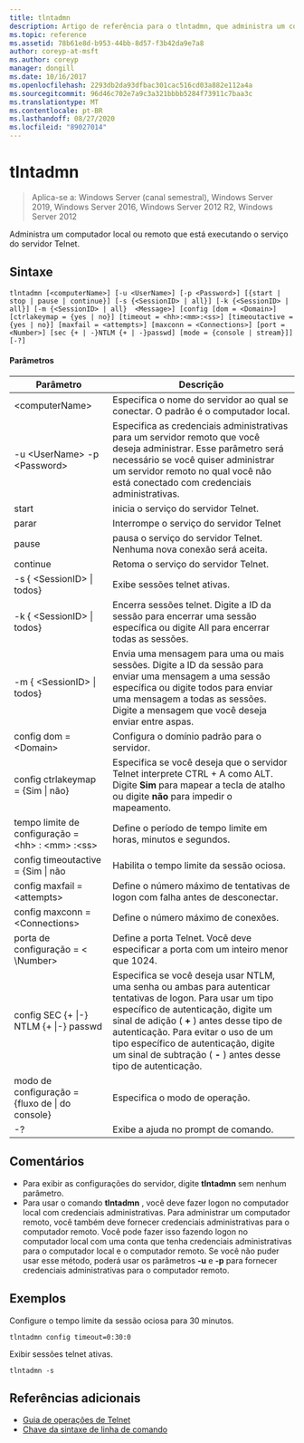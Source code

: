 ```yaml
---
title: tlntadmn
description: Artigo de referência para o tlntadmn, que administra um computador local ou remoto, executando o serviço do servidor Telnet.
ms.topic: reference
ms.assetid: 78b61e8d-b953-44bb-8d57-f3b42da9e7a8
author: coreyp-at-msft
ms.author: coreyp
manager: dongill
ms.date: 10/16/2017
ms.openlocfilehash: 2293db2da93dfbac301cac516cd03a882e112a4a
ms.sourcegitcommit: 96d46c702e7a9c3a321bbbb5284f73911c7baa3c
ms.translationtype: MT
ms.contentlocale: pt-BR
ms.lasthandoff: 08/27/2020
ms.locfileid: "89027014"
---
```

# <a name="tlntadmn"></a>tlntadmn

> Aplica-se a: Windows Server (canal semestral), Windows Server 2019, Windows Server 2016, Windows Server 2012 R2, Windows Server 2012

Administra um computador local ou remoto que está executando o serviço do servidor Telnet.

## <a name="syntax"></a>Sintaxe
```
tlntadmn [<computerName>] [-u <UserName>] [-p <Password>] [{start | stop | pause | continue}] [-s {<SessionID> | all}] [-k {<SessionID> | all}] [-m {<SessionID> | all}  <Message>] [config [dom = <Domain>] [ctrlakeymap = {yes | no}] [timeout = <hh>:<mm>:<ss>] [timeoutactive = {yes | no}] [maxfail = <attempts>] [maxconn = <Connections>] [port = <Number>] [sec {+ | -}NTLM {+ | -}passwd] [mode = {console | stream}]] [-?]
```
#### <a name="parameters"></a>Parâmetros

|                   Parâmetro                    |                                                                                                                                                       Descrição                                                                                                                                                        |
|------------------------------------------------|--------------------------------------------------------------------------------------------------------------------------------------------------------------------------------------------------------------------------------------------------------------------------------------------------------------------------|
|                \<computerName>                 |                                                                                                                    Especifica o nome do servidor ao qual se conectar. O padrão é o computador local.                                                                                                                    |
|         -u \<UserName> -p \<Password>          |                                                Especifica as credenciais administrativas para um servidor remoto que você deseja administrar. Esse parâmetro será necessário se você quiser administrar um servidor remoto no qual você não está conectado com credenciais administrativas.                                                |
|                     start                      |                                                                                                                                            inicia o serviço do servidor Telnet.                                                                                                                                             |
|                      parar                      |                                                                                                                                             Interrompe o serviço do servidor Telnet                                                                                                                                              |
|                     pause                      |                                                                                                                          pausa o serviço do servidor Telnet. Nenhuma nova conexão será aceita.                                                                                                                          |
|                    continue                    |                                                                                                                                            Retoma o serviço do servidor Telnet.                                                                                                                                            |
|          -s { \<SessionID> &#124; todos}          |                                                                                                                                             Exibe sessões telnet ativas.                                                                                                                                             |
|          -k { \<SessionID> &#124; todos}          |                                                                                                        Encerra sessões telnet. Digite a ID da sessão para encerrar uma sessão específica ou digite All para encerrar todas as sessões.                                                                                                         |
|    -m { \<SessionID> &#124; todos}  <Message>     |                                                   Envia uma mensagem para uma ou mais sessões. Digite a ID da sessão para enviar uma mensagem a uma sessão específica ou digite todos para enviar uma mensagem a todas as sessões. Digite a mensagem que você deseja enviar entre aspas.                                                   |
|             config dom = \<Domain>             |                                                                                                                                      Configura o domínio padrão para o servidor.                                                                                                                                       |
|      config ctrlakeymap = {Sim &#124; não}      |                                                                                     Especifica se você deseja que o servidor Telnet interprete CTRL + A como ALT. Digite **Sim** para mapear a tecla de atalho ou digite **não** para impedir o mapeamento.                                                                                     |
|       tempo limite de configuração = \<hh> : \<mm> :\<ss>       |                                                                                                                                 Define o período de tempo limite em horas, minutos e segundos.                                                                                                                                 |
|     config timeoutactive = {Sim &#124; não      |                                                                                                                                            Habilita o tempo limite da sessão ociosa.                                                                                                                                             |
|          config maxfail = \<attempts>          |                                                                                                                          Define o número máximo de tentativas de logon com falha antes de desconectar.                                                                                                                          |
|        config maxconn = \<Connections>         |                                                                                                                                         Define o número máximo de conexões.                                                                                                                                          |
|            porta de configuração = < \Number>             |                                                                                                                    Define a porta Telnet. Você deve especificar a porta com um inteiro menor que 1024.                                                                                                                    |
| config SEC {+ &#124;-} NTLM {+ &#124;-} passwd | Especifica se você deseja usar NTLM, uma senha ou ambas para autenticar tentativas de logon. Para usar um tipo específico de autenticação, digite um sinal de adição ( **+** ) antes desse tipo de autenticação. Para evitar o uso de um tipo específico de autenticação, digite um sinal de subtração ( **-** ) antes desse tipo de autenticação. |
|     modo de configuração = {fluxo de &#124; do console}      |                                                                                                                                             Especifica o modo de operação.                                                                                                                                             |
|                       -?                       |                                                                                                                                           Exibe a ajuda no prompt de comando.                                                                                                                                           |

## <a name="remarks"></a>Comentários
-   Para exibir as configurações do servidor, digite **tlntadmn** sem nenhum parâmetro.
-   Para usar o comando **tlntadmn** , você deve fazer logon no computador local com credenciais administrativas. Para administrar um computador remoto, você também deve fornecer credenciais administrativas para o computador remoto. Você pode fazer isso fazendo logon no computador local com uma conta que tenha credenciais administrativas para o computador local e o computador remoto. Se você não puder usar esse método, poderá usar os parâmetros **-u** e **-p** para fornecer credenciais administrativas para o computador remoto.

## <a name="examples"></a>Exemplos
Configure o tempo limite da sessão ociosa para 30 minutos.
```
tlntadmn config timeout=0:30:0
```
Exibir sessões telnet ativas.
```
tlntadmn -s
```

## <a name="additional-references"></a>Referências adicionais
-   [Guia de operações de Telnet](/previous-versions/windows/it-pro/windows-server-2008-R2-and-2008/cc753164(v=ws.10))
- [Chave da sintaxe de linha de comando](command-line-syntax-key.md)
